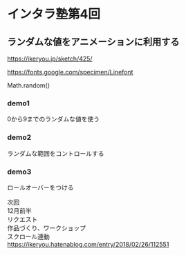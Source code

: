 # インタラ塾第4回

## ランダムな値をアニメーションに利用する

https://ikeryou.jp/sketch/425/

https://fonts.google.com/specimen/Linefont

Math.random()


### demo1
0から9までのランダムな値を使う

### demo2
ランダムな範囲をコントロールする

### demo3
ロールオーバーをつける


次回  
12月前半  
リクエスト  
作品づくり、ワークショップ  
スクロール連動  
https://ikeryou.hatenablog.com/entry/2018/02/26/112551


